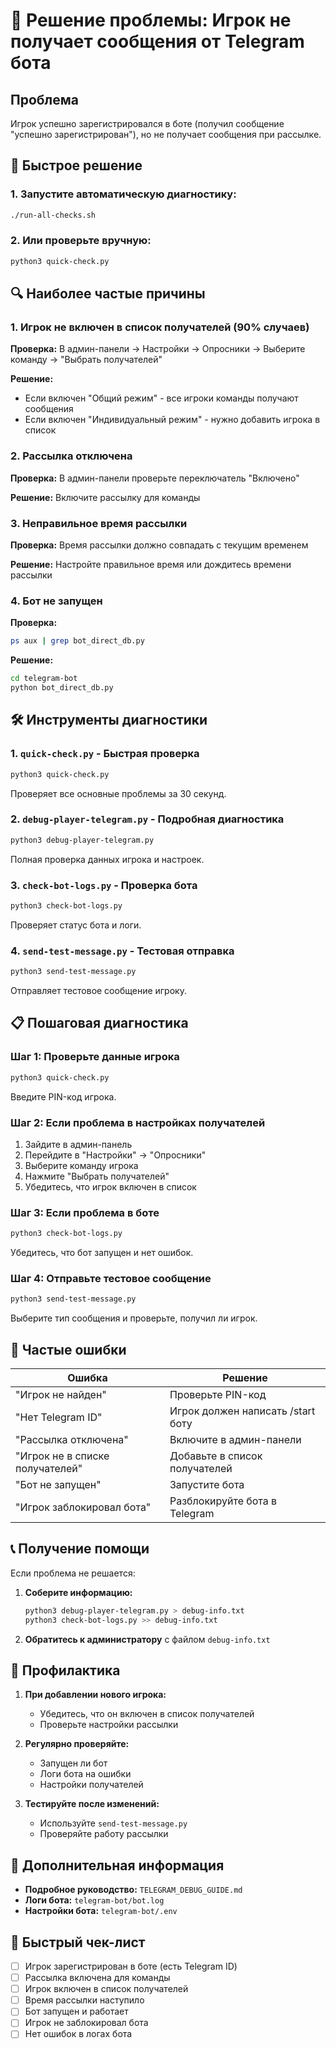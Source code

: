 # 🚨 Решение проблемы: Игрок не получает сообщения от Telegram бота

## Проблема
Игрок успешно зарегистрировался в боте (получил сообщение "успешно зарегистрирован"), но не получает сообщения при рассылке.

## 🚀 Быстрое решение

### 1. Запустите автоматическую диагностику:
```bash
./run-all-checks.sh
```

### 2. Или проверьте вручную:
```bash
python3 quick-check.py
```

## 🔍 Наиболее частые причины

### 1. **Игрок не включен в список получателей** (90% случаев)
**Проверка:** В админ-панели → Настройки → Опросники → Выберите команду → "Выбрать получателей"

**Решение:**
- Если включен "Общий режим" - все игроки команды получают сообщения
- Если включен "Индивидуальный режим" - нужно добавить игрока в список

### 2. **Рассылка отключена**
**Проверка:** В админ-панели проверьте переключатель "Включено"

**Решение:** Включите рассылку для команды

### 3. **Неправильное время рассылки**
**Проверка:** Время рассылки должно совпадать с текущим временем

**Решение:** Настройте правильное время или дождитесь времени рассылки

### 4. **Бот не запущен**
**Проверка:**
```bash
ps aux | grep bot_direct_db.py
```

**Решение:**
```bash
cd telegram-bot
python bot_direct_db.py
```

## 🛠️ Инструменты диагностики

### 1. `quick-check.py` - Быстрая проверка
```bash
python3 quick-check.py
```
Проверяет все основные проблемы за 30 секунд.

### 2. `debug-player-telegram.py` - Подробная диагностика
```bash
python3 debug-player-telegram.py
```
Полная проверка данных игрока и настроек.

### 3. `check-bot-logs.py` - Проверка бота
```bash
python3 check-bot-logs.py
```
Проверяет статус бота и логи.

### 4. `send-test-message.py` - Тестовая отправка
```bash
python3 send-test-message.py
```
Отправляет тестовое сообщение игроку.

## 📋 Пошаговая диагностика

### Шаг 1: Проверьте данные игрока
```bash
python3 quick-check.py
```
Введите PIN-код игрока.

### Шаг 2: Если проблема в настройках получателей
1. Зайдите в админ-панель
2. Перейдите в "Настройки" → "Опросники"
3. Выберите команду игрока
4. Нажмите "Выбрать получателей"
5. Убедитесь, что игрок включен в список

### Шаг 3: Если проблема в боте
```bash
python3 check-bot-logs.py
```
Убедитесь, что бот запущен и нет ошибок.

### Шаг 4: Отправьте тестовое сообщение
```bash
python3 send-test-message.py
```
Выберите тип сообщения и проверьте, получил ли игрок.

## 🚨 Частые ошибки

| Ошибка | Решение |
|--------|---------|
| "Игрок не найден" | Проверьте PIN-код |
| "Нет Telegram ID" | Игрок должен написать /start боту |
| "Рассылка отключена" | Включите в админ-панели |
| "Игрок не в списке получателей" | Добавьте в список получателей |
| "Бот не запущен" | Запустите бота |
| "Игрок заблокировал бота" | Разблокируйте бота в Telegram |

## 📞 Получение помощи

Если проблема не решается:

1. **Соберите информацию:**
   ```bash
   python3 debug-player-telegram.py > debug-info.txt
   python3 check-bot-logs.py >> debug-info.txt
   ```

2. **Обратитесь к администратору** с файлом `debug-info.txt`

## 🔧 Профилактика

1. **При добавлении нового игрока:**
   - Убедитесь, что он включен в список получателей
   - Проверьте настройки рассылки

2. **Регулярно проверяйте:**
   - Запущен ли бот
   - Логи бота на ошибки
   - Настройки получателей

3. **Тестируйте после изменений:**
   - Используйте `send-test-message.py`
   - Проверяйте работу рассылки

## 📖 Дополнительная информация

- **Подробное руководство:** `TELEGRAM_DEBUG_GUIDE.md`
- **Логи бота:** `telegram-bot/bot.log`
- **Настройки бота:** `telegram-bot/.env`

## 🎯 Быстрый чек-лист

- [ ] Игрок зарегистрирован в боте (есть Telegram ID)
- [ ] Рассылка включена для команды
- [ ] Игрок включен в список получателей
- [ ] Время рассылки наступило
- [ ] Бот запущен и работает
- [ ] Игрок не заблокировал бота
- [ ] Нет ошибок в логах бота
